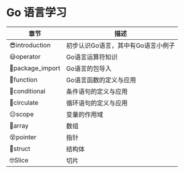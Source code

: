 # Go 语言学习


| **章节**        | **描述**                           |
| --------------- | ---------------------------------- |
| 😎introduction   | 初步认识Go语言，其中有Go语言小例子 |
| 😃operator       | Go语言运算符知识                   |
| 🥰package_import | Go语言的包导入                     |
| 🤗function       | Go语言函数的定义与应用             |
| 🫥conditional    | 条件语句的定义与应用               |
| 🤩circulate      | 循环语句的定义与应用               |
| 😕scope          | 变量的作用域                       |
| 🤨array          | 数组                               |
| 😵pointer        | 指针                               |
| 🥸struct         | 结构体                             |
| 🤓Slice          | 切片                               |